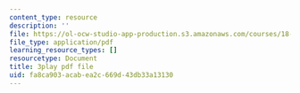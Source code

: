 ```yaml
---
content_type: resource
description: ''
file: https://ol-ocw-studio-app-production.s3.amazonaws.com/courses/18-086-mathematical-methods-for-engineers-ii-spring-2006/fa8ca903acabea2c669d43db33a13130_pEuuJ5E7ZS0.pdf
file_type: application/pdf
learning_resource_types: []
resourcetype: Document
title: 3play pdf file
uid: fa8ca903-acab-ea2c-669d-43db33a13130
---
```

